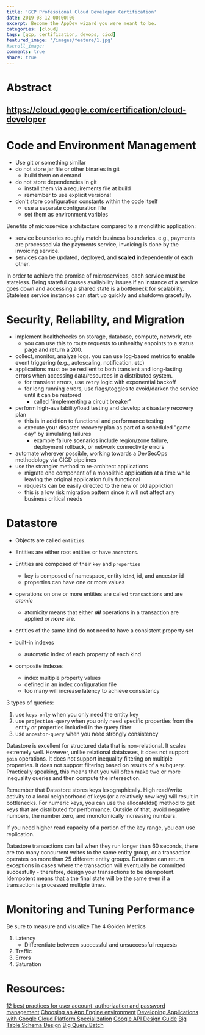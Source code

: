 ```yaml
---
title: 'GCP Professional Cloud Developer Certification'
date: 2019-08-12 00:00:00
excerpt: Become the AppDev wizard you were meant to be.
categories: [cloud]
tags: [gcp, certification, devops, cicd]
featured_image: '/images/feature/1.jpg'
#scroll_image:
comments: true
share: true
---
```

# Abstract

https://cloud.google.com/certification/cloud-developer
---

# Code and Environment Management
- Use git or something similar
- do not store jar file or other binaries in git
  - build them on demand
- do not store dependencies in git
  - install them via a requirements file at build
  - remember to use explicit versions!
- don't store configuration constants within the code itself
  - use a separate configuration file
  - set them as environment varibles 

Benefits of microservice architecture compared to a monolithic application:
- service boundaries roughly match business boundaries. e.g., payments are processed via the payments service, invoicing is done by the invoicing service.
- services can be updated, deployed, and **scaled** independently of each other.

In order to achieve the promise of microservices, each service must be stateless. Being stateful causes availability issues if an instance of a service goes down and accessing a shared state is a bottleneck for scalability. Stateless service instances can start up quickly and shutdown gracefully. 

# Security, Reliability, and Migration
- implement healthchecks on storage, database, compute, network, etc
  - you can use this to route requests to unhealthy enpoints to a status page and return a 200.
- collect, monitor, analyze logs. you can use log-based metrics to enable event triggering (e.g., autoscaling, notification, etc)
- applications must be be resilient to both transient and long-lasting errors when accessing data/resources in a distributed system.
  -  for transient errors, use `retry` logic with exponential backoff 
  -  for long running errors, use flags/toggles to avoid/darken the service until it can be restored
     -  called "implementing a circuit breaker"
- perform high-availability/load testing and develop a disastery recovery plan
  - this is in addition to functional and performance testing
  - execute your disaster recovery plan as part of a scheduled "game day" by simulating failures
    - example failure scenarios include region/zone failure, deployment rollback, or network connectivity errors
- automate wherever possible, working towards a DevSecOps methodology via CICD pipelines
- use the strangler method to re-architect applications
  -  migrate one component of a monolithic application at a time while leaving the original application fully functional
  -  requests can be easily directed to the new or old appliction
  -  this is a low risk migration pattern since it will not affect any business critical needs

# Datastore
- Objects are called `entities`.
- Entities are either root entities or have `ancestors`.
- Entities are composed of their `key` and `properties`
  - key is composed of namespace, entity `kind`, id, and ancestor id
  - properties can have one or more values
- operations on one or more entities are called `transactions` and are _atomic_
  - atomicity means that either ***all*** operations in a transaction are applied or ***none*** are.
- entities of the same kind do not need to have a consistent property set

- built-in indexes
  - automatic index of each property of each kind
- composite indexes
  - index multiple property values 
  - defined in an index configuration file
  - too many will increase latency to achieve consistency

3 types of queries:
1) use `keys-only` when you only need the entity key
2) use `projection-query` when you only need specific properties from the entity or properties included in the query filter
3) use `ancestor-query` when you need strongly consistency

Datastore is excellent for structured data that is non-relational. It scales extremely well. However, unlike relational databases, it does not support `join` operations. It does not support inequality filtering on multiple properties. It does not support filtering based on results of a subquery. Practically speaking, this means that you will often make two or more inequality queries and then compute the intersection. 

Remember that Datastore stores keys lexographically. High read/write activity to a local neighborhood of keys (or a relatively new key) will result in bottlenecks. For numeric keys, you can use the allocateIds() method to get keys that are distributed for performance. Outside of that, avoid negative numbers, the number zero, and monotomically increasing numbers.

If you need higher read capacity of a portion of the key range, you can use replication. 

Datastore transactions can fail when they run longer than 60 seconds, there are too many concurrent writes to the same entity group, or a transaction operates on more than 25 different entity groups. Datastore can return exceptions in cases where the transaction will eventually be committed succesfully - therefore, design your transactions to be idempotent. Idempotent means that a the final state will be the same even if a transaction is processed multiple times.

# Monitoring and Tuning Performance

Be sure to measure and visualize The 4 Golden Metrics
1) Latency
   - Differentiate between successful and unsuccessful requests
2) Traffic
3) Errors
4) Saturation


# Resources: 

[12 best practices for user account, authorization and password management](https://cloud.google.com/blog/products/gcp/12-best-practices-for-user-account)
[Choosing an App Engine environment](https://cloud.google.com/appengine/docs/the-appengine-environments)
[Developing Applications with Google Cloud Platform Specialization](https://www.coursera.org/specializations/developing-apps-gcp)
[Google API Design Guide](https://cloud.google.com/apis/design/)
[Big Table Schema Design](https://cloud.google.com/bigtable/docs/schema-design)
[Big Query Batch](https://cloud.google.com/bigquery/batch)
# 